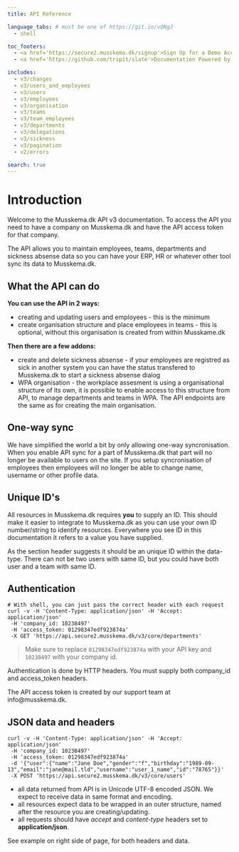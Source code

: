 ```yaml
---
title: API Reference

language_tabs: # must be one of https://git.io/vQNgJ
  - shell

toc_footers:
  - <a href='https://secure2.musskema.dk/signup'>Sign Up for a Demo Account</a>
  - <a href='https://github.com/tripit/slate'>Documentation Powered by Slate</a>

includes:
  - v3/changes
  - v3/users_and_employees
  - v3/users
  - v3/employees
  - v3/organisation
  - v3/teams
  - v3/team_employees
  - v3/departments
  - v3/delegations
  - v3/sickness
  - v3/pagination
  - v2/errors

search: true
---
```


# Introduction

Welcome to the Musskema.dk API v3 documentation. To access the API you need to have a company on Musskema.dk and have the API access token for that company.

The API allows you to maintain employees, teams, departments and sickness absense data so you can have your ERP, HR or whatever other tool sync its data to Musskema.dk.

## What the API can do

**You can use the API in 2 ways:**

 * creating and updating users and employees - this is the minimum
 * create organisation structure and place employees in teams - this is optional, without this organisation is created from within Musskame.dk

**Then there are a few addons:**

 * create and delete sickness absense - if your employees are registred as sick in another system you can have the status transfered to Musskema.dk to start a sickness absense dialog
 * WPA organisation - the workplace assesment is using a organisational structure of its own, it is possible to enable access to this structure from API, to manage departments and teams in WPA. The API endpoints are the same as for creating the main organisation.

## One-way sync

We have simplified the world a bit by only allowing one-way syncronisation. When you enable API sync for a part of Musskema.dk that part will no longer be available to users on the site. If you setup syncronisation of employees then employees will no longer be able to change name, username or other profile data.

## Unique ID's

All resources in Musskema.dk requires __you__ to supply an ID. This should make it easier to integrate to Musskema.dk as you can use your own ID number/string to identify resources. Everywhere you see ID in this documentation it refers to a value you have supplied.

As the section header suggests it should be an unique ID within the data-type. There can not be two users with same ID, but you could have both user and a team with same ID.

## Authentication

```shell
# With shell, you can just pass the correct header with each request
curl -v -H 'Content-Type: application/json' -H 'Accept: application/json'
 -H 'company_id: 10238497'
 -H 'access_token: 01298347edf923874a'
 -X GET 'https://api.secure2.musskema.dk/v3/core/departments'
```

> Make sure to replace `01298347edf923874a` with your API key and `10238497` with your company id.

Authentication is done by HTTP headers. You must supply both company_id and access_token headers.

<aside class="notice">
The API access token is created by our support team at info@musskema.dk.
</aside>

## JSON data and headers

```shell
curl -v -H 'Content-Type: application/json' -H 'Accept: application/json'
 -H 'company_id: 10238497'
 -H 'access_token: 01298347edf923874a'
 -d '{"user":{"name":"Jane Doe","gender":"f","birthday":"1989-09-13","email":"jane@mail.tld","username":"user_1_name","id":"78765"}}'
 -X POST 'https://api.secure2.musskema.dk/v3/core/users'
```

 - all data returned from API is in Unicode UTF-8 encoded JSON. We expect to receive data in same format and encoding.
 - all resources expect data to be wrapped in an outer structure, named after the resource you are creating/updating.
 - all requests should have _accept_ and _content-type_ headers set to __application/json__. 

See example on right side of page, for both headers and data.

